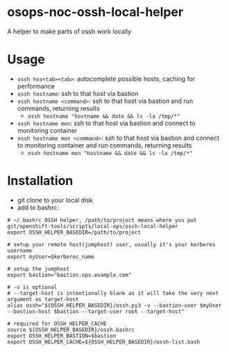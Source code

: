# osops-noc-ossh-local-helper
A helper to make parts of ossh work locally

# Usage
* `ossh hos<tab><tab>`: autocomplete possible hosts, caching for performance
* `ossh hostname`: ssh to that host via bastion
* `ossh hostname <command>`: ssh to that host via bastion and run commands, returning results
  * `ossh hostname "hostname && date && ls -la /tmp/*"`
* `ossh hostname mon`: ssh to that host via bastion and connect to monitoring container
* `ossh hostname mon <command>`: ssh to that host via bastion and connect to monitoring container and run commands, returning results
  * `ossh hostname mon "hostname && date && ls -la /tmp/*"`

# Installation
* git clone to your local disk
* add to bashrc:
```
# ~/.bashrc OSSH helper, /path/to/project means where you put git/openshift-tools/scripts/local-ops/ossh-local-helper
export OSSH_HELPER_BASEDIR=/path/to/project

# setup your remote host(jumphost) user, usually it's your kerberos username
export myUser=$kerberos_name

# setup the jumphost
export bastion="bastion.ops.example.com"

# -v is optional
# --target-host is intentionally blank as it will take the very next argument as target-host
alias ossh="${OSSH_HELPER_BASEDIR}/ossh.py3 -v --bastion-user $myUser --bastion-host $bastion --target-user root --target-host"

# required for OSSH_HELPER_CACHE
source ${OSSH_HELPER_BASEDIR}/ossh.bashrc
export OSSH_HELPER_BASTION=$bastion
export OSSH_HELPER_CACHE=${OSSH_HELPER_BASEDIR}/ossh-list.bash
```
